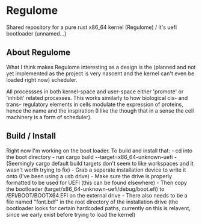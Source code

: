 # Regulome
Shared repository for a pure rust x86\_64 kernel (Regulome) / it's uefi bootloader (unnamed...)

## About Regulome
What I think makes Regulome interesting as a design is the (planned and not yet implemented as the project is very nascent and the kernel can't even be loaded right now) scheduler.

All processses in both kernel-space and user-space either 'promote' or 'inhibit' related processes. This works similarly to how biological cis- and trans- regulatory elements in cells modulate the expression of proteins, hence the name and the inspiration (I like the though that in a sense the cell machinery is a form of scheduler).

## Build / Install
Right now I'm working on the boot loader. To build and install that:
    -   cd into the boot directory
    -   run cargo build --target=x86\_64-unknown-uefi
    -   (Seemingly cargo default build targets don't seem to like workspaces and it wasn't worth trying to fix)
    -   Grab a seperate installation device to write it onto (I've been using a usb drive)
    -   Make sure the drive is properly formatted to be used for UEFI (this can be found elsewhere)
    -   Then copy the bootloader (target/x86\_64-unknown-uefi/debug/boot.efi) to /EFI/BOOT/BOOTX64.EFI on the external drive
    -   There also needs to be a file named "font.bdf" in the root directory of the installation drive (the bootloader looks for certain hardcoded paths, currently on this is relavent, since we early exist before trying to load the kernel)
